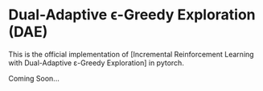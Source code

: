 # Dual-Adaptive ϵ-Greedy Exploration (DAE)
This is the official implementation of [Incremental Reinforcement Learning with Dual-Adaptive ε-Greedy Exploration] in pytorch.

Coming Soon...
